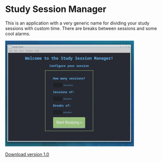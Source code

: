 # Study Session Manager
This is an application with a very generic name for dividing your study sessions with custom time. 
There are breaks between sessions and some cool alarms.

![demo](./demo.gif)

[Download version 1.0](https://github.com/Magoninho/Study-Timer/releases/tag/v1.0)
